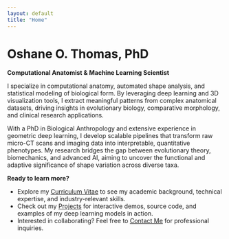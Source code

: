 ```yaml
---
layout: default
title: "Home"
---
```


# Oshane O. Thomas, PhD

**Computational Anatomist & Machine Learning Scientist**

I specialize in computational anatomy, automated shape analysis, and statistical modeling of biological form. By leveraging deep learning and 3D visualization tools, I extract meaningful patterns from complex anatomical datasets, driving insights in evolutionary biology, comparative morphology, and clinical research applications.

With a PhD in Biological Anthropology and extensive experience in geometric deep learning, I develop scalable pipelines that transform raw micro-CT scans and imaging data into interpretable, quantitative phenotypes. My research bridges the gap between evolutionary theory, biomechanics, and advanced AI, aiming to uncover the functional and adaptive significance of shape variation across diverse taxa.

**Ready to learn more?**  
- Explore my [Curriculum Vitae](/cv/) to see my academic background, technical expertise, and industry-relevant skills.
- Check out my [Projects](/projects/) for interactive demos, source code, and examples of my deep learning models in action.
- Interested in collaborating? Feel free to [Contact Me](/contact/) for professional inquiries.
